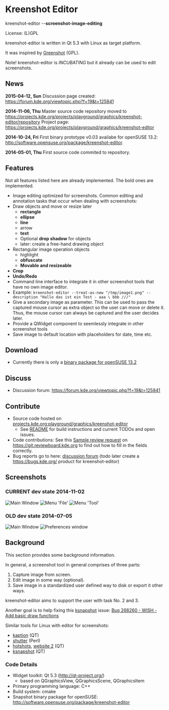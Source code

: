 Kreenshot Editor
================
kreenshot-editor --**screenshot-image-editing**

License: (L)GPL

kreenshot-editor is written in Qt 5.3 with Linux as target platform.

It was inspired by [Greenshot](http://getgreenshot.org/) (GPL).

Note! kreenshot-editor is *INCUBATING* but it already can be used to edit screenshots.


News
----
**2015-04-12, Sun**
Discussion page created: https://forum.kde.org/viewtopic.php?f=19&t=125841

**2014-11-06, Thu**
Master source code repository moved to https://projects.kde.org/projects/playground/graphics/kreenshot-editor/repository
Project page: https://projects.kde.org/projects/playground/graphics/kreenshot-editor

**2014-10-24, Fri**
First binary prototype v0.03 availabe for openSUSE 13.2: http://software.opensuse.org/package/kreenshot-editor.

**2014-05-01, Thu**
First source code commited to repository.


Features
--------
Not all features listed here are already implemented. The bold ones are implemented.

* Image editing optimized for screenshots. Common editing and annotation tasks that occur when dealing with screenshots:
* Draw objects and move or resize later
    * **rectangle**
    * **ellipse**
    * **line**
    * arrow
    * **text**
    * Optional **drop shadow** for objects
    * later: create a free-hand drawing object
* Rectangular image operation objects
    * highlight
    * **obfuscate**
    * **Movable and resizeable**
* **Crop**
* **Undo/Redo**
* Command line interface to integrate it in other screenshot tools that have no own image editor.
* Example: ```kreenshot-editor --treat-as-new "/tmp/image1.png" --description "Hallo das ist ein Test - aaa \ bbb ///"```
* Give a secondary image as parameter. This can be used to pass the captured mouse cursor as extra object so the user can move or delete it.
Thus, the mouse cursor can always be captured and the user decides later.
* Provide a QWidget component to seemlessly integrate in other screenshot tools
* Save image to default location with placeholders for date, time etc.

Download
--------
* Currently there is only a [binary package for openSUSE 13.2](https://software.opensuse.org/package/kreenshot-editor)

Discuss
-------
* Discussion forum: https://forum.kde.org/viewtopic.php?f=19&t=125841

Contribute
----------
* Source code hosted on [projects.kde.org:playground/graphics/kreenshot-editor](https://projects.kde.org/projects/playground/graphics/kreenshot-editor)
    * See [README](https://projects.kde.org/projects/playground/graphics/kreenshot-editor/repository/revisions/master/entry/README.md) for build instructions and current TODOs and open issues.
* Code contributions: See this [Sample review request](https://git.reviewboard.kde.org/r/121029/) on https://git.reviewboard.kde.org to find out how to fill in the fields correctly.
* Bug reports go to here: [discussion forum](https://forum.kde.org/viewtopic.php?f=19&t=125841) (todo later create a https://bugs.kde.org/ product for kreenshot-editor)


Screenshots
-----------
### CURRENT dev state 2014-11-02
![](img/2014-11-02-main-window.png "Main Window")
![](img/2014-11-02-menu-file.png "Menu 'File'")
![](img/2014-11-02-menu-tool.png "Menu 'Tool'")

### OLD dev state 2014-07-05
![](img/2014-07-05-main-window.png "Main Window")
![](img/2014-07-05-prefs.png "Preferences window")


Background
----------

This section provides some background information.

In general, a screenshot tool in general comprises of three parts:

  1. Capture image from screen.
  2. Edit image in some way (optional).
  3. Save image in a standardized user defined way to disk or export it other ways.

kreenshot-editor aims to support the user with task No. 2 and 3.

Another goal is to help fixing this [ksnapshot](https://www.kde.org/applications/graphics/ksnapshot/) issue: [Bug 268260 - WISH - Add basic draw functions](https://bugs.kde.org/show_bug.cgi?id=268260)

Similar tools for Linux with editor for screenshots:

* [kaption](https://github.com/fdimuccio/kaption) (QT)
* [shutter](http://shutter-project.org) (Perl)
* [hotshots](http://sourceforge.net/projects/hotshots/), [website 2](http://thehive.xbee.net/index.php?module=pages&func=display&pageid=31) (QT)
* [ksnapshot](https://www.kde.org/applications/graphics/ksnapshot/) (QT)

### Code Details

* Widget toolkit: Qt 5.3 (http://qt-project.org/)
    * based on QGraphicsView, QGraphicsScene, QGraphicsItem
* Primary programming language: C++
* Build system: cmake
* Snapshot binary package for openSUSE: http://software.opensuse.org/package/kreenshot-editor

